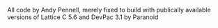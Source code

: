 All code by Andy Pennell, merely fixed to build with publically available versions of Lattice C 5.6 and DevPac 3.1 by Paranoid

